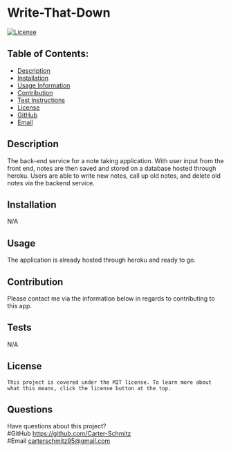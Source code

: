 # Write-That-Down

  [![License](https://img.shields.io/badge/License-MIT-blue.svg)](https://opensource.org/licenses/MIT)

  ## Table of Contents:
  * [Description](#Description)
  * [Installation](#Installation)
  * [Usage Information](#Usage)
  * [Contribution](#Contribution)
  * [Test Instructions](#Tests)
  * [License](#License)
  * [GitHub](#GitHub)
  * [Email](#Email)

  ## Description 
  The back-end service for a note taking application. With user input from the front end, notes are then saved and stored on a database hosted through heroku. Users are able to write new notes, call up old notes, and delete old notes via the backend service.

  ## Installation 
  N/A

  ## Usage 
  The application is already hosted through heroku and ready to go.

  ## Contribution 
  Please contact me via the information below in regards to contributing to this app.

  ## Tests 
  N/A

  ## License
    This project is covered under the MIT license. To learn more about what this means, click the license button at the top.

  ## Questions
  Have questions about this project?  
  #GitHub https://github.com/Carter-Schmitz  
  #Email carterschmitz95@gmail.com

